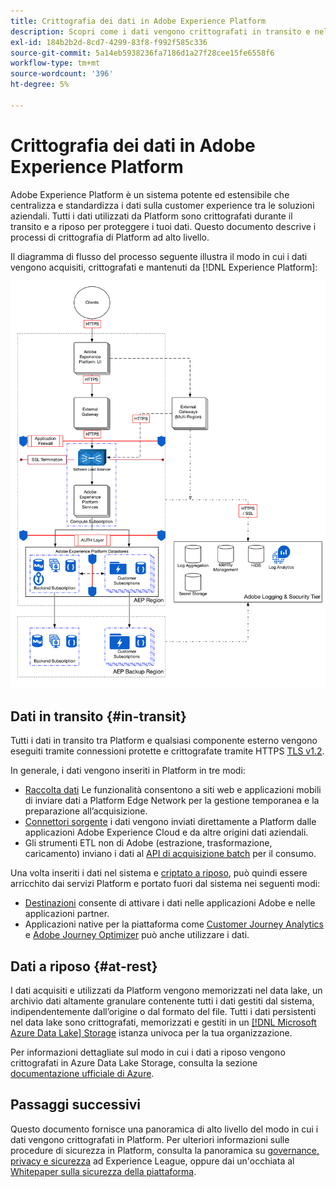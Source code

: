 ```yaml
---
title: Crittografia dei dati in Adobe Experience Platform
description: Scopri come i dati vengono crittografati in transito e nel resto in Adobe Experience Platform.
exl-id: 184b2b2d-8cd7-4299-83f8-f992f585c336
source-git-commit: 5a14eb5938236fa7186d1a27f28cee15fe6558f6
workflow-type: tm+mt
source-wordcount: '396'
ht-degree: 5%

---
```


# Crittografia dei dati in Adobe Experience Platform

Adobe Experience Platform è un sistema potente ed estensibile che centralizza e standardizza i dati sulla customer experience tra le soluzioni aziendali. Tutti i dati utilizzati da Platform sono crittografati durante il transito e a riposo per proteggere i tuoi dati. Questo documento descrive i processi di crittografia di Platform ad alto livello.

Il diagramma di flusso del processo seguente illustra il modo in cui i dati vengono acquisiti, crittografati e mantenuti da [!DNL Experience Platform]:

![](../images/governance-privacy-security/encryption/flow.png)

## Dati in transito {#in-transit}

Tutti i dati in transito tra Platform e qualsiasi componente esterno vengono eseguiti tramite connessioni protette e crittografate tramite HTTPS [TLS v1.2](https://datatracker.ietf.org/doc/html/rfc5246).

In generale, i dati vengono inseriti in Platform in tre modi:

* [Raccolta dati](../../collection/home.md) Le funzionalità consentono a siti web e applicazioni mobili di inviare dati a Platform Edge Network per la gestione temporanea e la preparazione all’acquisizione.
* [Connettori sorgente](../../sources/home.md) i dati vengono inviati direttamente a Platform dalle applicazioni Adobe Experience Cloud e da altre origini dati aziendali.
* Gli strumenti ETL non di Adobe (estrazione, trasformazione, caricamento) inviano i dati al [API di acquisizione batch](../../ingestion/batch-ingestion/overview.md) per il consumo.

Una volta inseriti i dati nel sistema e [criptato a riposo](#at-rest), può quindi essere arricchito dai servizi Platform e portato fuori dal sistema nei seguenti modi:

* [Destinazioni](../../destinations/home.md) consente di attivare i dati nelle applicazioni Adobe e nelle applicazioni partner.
* Applicazioni native per la piattaforma come [Customer Journey Analytics](https://experienceleague.adobe.com/docs/analytics-platform/using/cja-overview/cja-overview.html?lang=it) e [Adobe Journey Optimizer](https://experienceleague.adobe.com/docs/journey-optimizer/using/ajo-home.html?lang=it) può anche utilizzare i dati.

## Dati a riposo {#at-rest}

I dati acquisiti e utilizzati da Platform vengono memorizzati nel data lake, un archivio dati altamente granulare contenente tutti i dati gestiti dal sistema, indipendentemente dall’origine o dal formato del file. Tutti i dati persistenti nel data lake sono crittografati, memorizzati e gestiti in un [[!DNL Microsoft Azure Data Lake] Storage](https://docs.microsoft.com/en-us/azure/storage/blobs/data-lake-storage-introduction) istanza univoca per la tua organizzazione.

Per informazioni dettagliate sul modo in cui i dati a riposo vengono crittografati in Azure Data Lake Storage, consulta la sezione [documentazione ufficiale di Azure](https://learn.microsoft.com/en-us/azure/storage/common/storage-service-encryption).

## Passaggi successivi

Questo documento fornisce una panoramica di alto livello del modo in cui i dati vengono crittografati in Platform. Per ulteriori informazioni sulle procedure di sicurezza in Platform, consulta la panoramica su [governance, privacy e sicurezza](./overview.md) ad Experience League, oppure dai un&#39;occhiata al [Whitepaper sulla sicurezza della piattaforma](https://www.adobe.com/content/dam/cc/en/security/pdfs/AEP_SecurityOverview.pdf).
